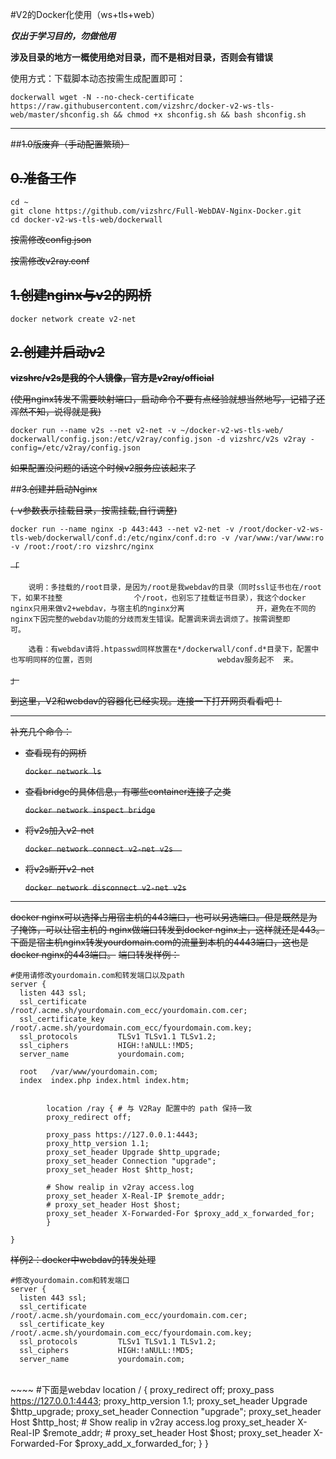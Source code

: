 #V2的Docker化使用（ws+tls+web）  

***仅出于学习目的，勿做他用***

**涉及目录的地方一概使用绝对目录，而不是相对目录，否则会有错误**



使用方式：下载脚本动态按需生成配置即可：

`dockerwall wget -N --no-check-certificate https://raw.githubusercontent.com/vizshrc/docker-v2-ws-tls-web/master/shconfig.sh && chmod +x shconfig.sh && bash shconfig.sh`

-------

##~~1.0版废弃（手动配置繁琐）~~

## ~~0.准备工作~~

```
cd ~
git clone https://github.com/vizshrc/Full-WebDAV-Nginx-Docker.git 
cd docker-v2-ws-tls-web/dockerwall
```

~~按需修改config.json~~

~~按需修改v2ray.conf~~



## ~~1.创建nginx与v2的网桥~~

```
docker network create v2-net
```



## ~~2.创建并启动v2~~
~~**vizshrc/v2s是我的个人镜像，官方是v2ray/official**~~

~~(使用nginx转发不需要映射端口，启动命令不要有点经验就想当然地写，记错了还浑然不知，说得就是我)~~  

```
docker run --name v2s --net v2-net -v ~/docker-v2-ws-tls-web/ dockerwall/config.json:/etc/v2ray/config.json -d vizshrc/v2s v2ray -config=/etc/v2ray/config.json
```

~~如果配置没问题的话这个时候v2服务应该起来了~~



##~~3.创建并启动Nginx~~

~~(-v参数表示挂载目录，按需挂载,自行调整)~~

```
docker run --name nginx -p 443:443 --net v2-net -v /root/docker-v2-ws-tls-web/dockerwall/conf.d:/etc/nginx/conf.d:ro -v /var/www:/var/www:ro -v /root:/root/:ro vizshrc/nginx
```



~~「~~

		说明：多挂载的/root目录，是因为/root是我webdav的目录（同时ssl证书也在/root下，如果不挂整				个/root，也别忘了挂载证书目录），我这个docker nginx只用来做v2+webdav，与宿主机的nginx分离				开，避免在不同的nginx下因完整的webdav功能的分歧而发生错误。配置调来调去调烦了。按需调整即				可。
	
		选看：有webdav请将.htpasswd同样放置在*/dockerwall/conf.d*目录下，配置中也写明同样的位置，否则							webdav服务起不  来。

~~」~~



~~到这里，V2和webdav的容器化已经实现。连接一下打开网页看看吧！~~



----



~~补充几个命令：~~

- ~~查看现有的网桥~~

  ~~`docker network ls`~~

- ~~查看bridge的具体信息，有哪些container连接了之类~~

  ~~`docker network inspect bridge`~~

- ~~将v2s加入v2-net~~

  ~~`docker network connect v2-net v2s	`~~

- ~~将v2s断开v2-net~~

  ~~`docker network disconnect v2-net v2s`~~



-----



~~docker nginx可以选择占用宿主机的443端口，也可以另选端口。但是既然是为了掩饰，可以让宿主机的    		nginx做端口转发到docker nginx上，这样就还是443。下面是宿主机nginx转发yourdomain.com的流量到本机的4443端口，这也是docker nginx的443端口。~~
~~端口转发样例：~~

```
#使用请修改yourdomain.com和转发端口以及path
server {
  listen 443 ssl;
  ssl_certificate       /root/.acme.sh/yourdomain.com_ecc/yourdomain.com.cer;
  ssl_certificate_key   /root/.acme.sh/yourdomain.com_ecc/fyourdomain.com.key;
  ssl_protocols         TLSv1 TLSv1.1 TLSv1.2;
  ssl_ciphers           HIGH:!aNULL:!MD5;
  server_name           yourdomain.com;

  root   /var/www/yourdomain.com;
  index  index.php index.html index.htm;


        location /ray { # 与 V2Ray 配置中的 path 保持一致
        proxy_redirect off;

        proxy_pass https://127.0.0.1:4443;
        proxy_http_version 1.1;
        proxy_set_header Upgrade $http_upgrade;
        proxy_set_header Connection "upgrade";
        proxy_set_header Host $http_host;
    
        # Show realip in v2ray access.log
        proxy_set_header X-Real-IP $remote_addr;
        # proxy_set_header Host $host;
        proxy_set_header X-Forwarded-For $proxy_add_x_forwarded_for;
        }

}
```



~~样例2：docker中webdav的转发处理~~

    #修改yourdomain.com和转发端口
    server {
      listen 443 ssl;
      ssl_certificate       /root/.acme.sh/yourdomain.com_ecc/yourdomain.com.cer;
      ssl_certificate_key   /root/.acme.sh/yourdomain.com_ecc/fyourdomain.com.key;
      ssl_protocols         TLSv1 TLSv1.1 TLSv1.2;
      ssl_ciphers           HIGH:!aNULL:!MD5;
      server_name           yourdomain.com;


​    
​    ~~~~
    #下面是webdav
            location / { 
            proxy_redirect off;
            proxy_pass https://127.0.0.1:4443;
            proxy_http_version 1.1;
            proxy_set_header Upgrade $http_upgrade;
            proxy_set_header Connection "upgrade";
            proxy_set_header Host $http_host;
            # Show realip in v2ray access.log
            proxy_set_header X-Real-IP $remote_addr;
            # proxy_set_header Host $host;
            proxy_set_header X-Forwarded-For $proxy_add_x_forwarded_for;
            }
    }
